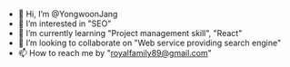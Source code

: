 - 👋 Hi, I’m @YongwoonJang
- 👀 I’m interested in "SEO"
- 🌱 I’m currently learning "Project management skill", "React"
- 💞️ I’m looking to collaborate on "Web service providing search engine"
- 📫 How to reach me by "royalfamily89@gmail.com"
